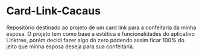 # Card-Link-Cacaus
Repositório destinado ao projeto de um card link para a confeitaria da minha esposa. O projeto tem como base a estética e funcionalidades do aplicativo Linktree, porém decidi fazer algo do zero podendo assim ficar 100% do jeito que minha esposa deseja para sua confeitaria.
